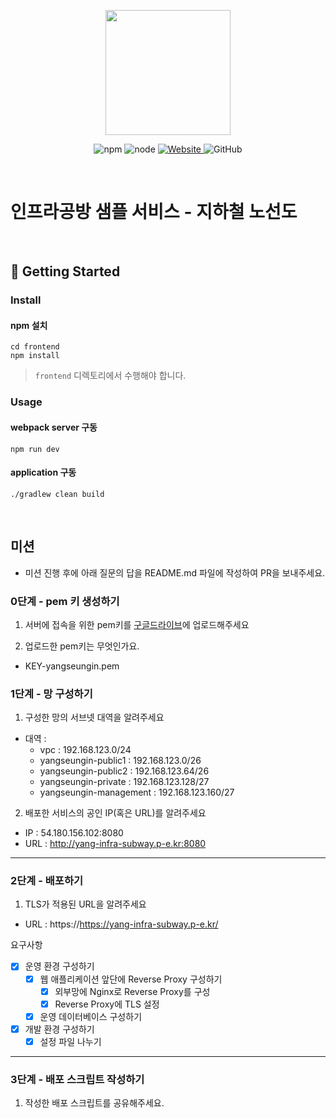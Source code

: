 <p align="center">
    <img width="200px;" src="https://raw.githubusercontent.com/woowacourse/atdd-subway-admin-frontend/master/images/main_logo.png"/>
</p>
<p align="center">
  <img alt="npm" src="https://img.shields.io/badge/npm-%3E%3D%205.5.0-blue">
  <img alt="node" src="https://img.shields.io/badge/node-%3E%3D%209.3.0-blue">
  <a href="https://edu.nextstep.camp/c/R89PYi5H" alt="nextstep atdd">
    <img alt="Website" src="https://img.shields.io/website?url=https%3A%2F%2Fedu.nextstep.camp%2Fc%2FR89PYi5H">
  </a>
  <img alt="GitHub" src="https://img.shields.io/github/license/next-step/atdd-subway-service">
</p>

<br>

# 인프라공방 샘플 서비스 - 지하철 노선도

<br>

## 🚀 Getting Started

### Install
#### npm 설치
```
cd frontend
npm install
```
> `frontend` 디렉토리에서 수행해야 합니다.

### Usage
#### webpack server 구동
```
npm run dev
```
#### application 구동
```
./gradlew clean build
```
<br>

## 미션

* 미션 진행 후에 아래 질문의 답을 README.md 파일에 작성하여 PR을 보내주세요.

### 0단계 - pem 키 생성하기

1. 서버에 접속을 위한 pem키를 [구글드라이브](https://drive.google.com/drive/folders/1dZiCUwNeH1LMglp8dyTqqsL1b2yBnzd1?usp=sharing)에 업로드해주세요

2. 업로드한 pem키는 무엇인가요.
- KEY-yangseungin.pem

### 1단계 - 망 구성하기
1. 구성한 망의 서브넷 대역을 알려주세요
- 대역 :
    - vpc : 192.168.123.0/24
    - yangseungin-public1 : 192.168.123.0/26
    - yangseungin-public2 : 192.168.123.64/26
    - yangseungin-private : 192.168.123.128/27
    - yangseungin-management : 192.168.123.160/27

2. 배포한 서비스의 공인 IP(혹은 URL)를 알려주세요
- IP : 54.180.156.102:8080
- URL : http://yang-infra-subway.p-e.kr:8080



---

### 2단계 - 배포하기
1. TLS가 적용된 URL을 알려주세요

- URL : https://https://yang-infra-subway.p-e.kr/

요구사항  
- [x] 운영 환경 구성하기
  - [x] 웹 애플리케이션 앞단에 Reverse Proxy 구성하기
    - [x] 외부망에 Nginx로 Reverse Proxy를 구성
    - [x] Reverse Proxy에 TLS 설정
  - [x] 운영 데이터베이스 구성하기
- [x] 개발 환경 구성하기
  - [x] 설정 파일 나누기

---

### 3단계 - 배포 스크립트 작성하기

1. 작성한 배포 스크립트를 공유해주세요.


